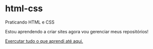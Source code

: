 # html-css
 Praticando HTML e CSS

 Estou aprendendo a criar sites agora vou gerenciar meus repositórios!


 <a href = "https://jaqrocha.github.io/html-css/exercicios/desafio010/index.html">Exercutar tudo o que aprendi até aqui.</a>
